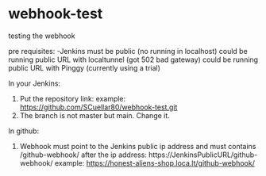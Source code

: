 # webhook-test
testing the webhook

pre requisites:
-Jenkins must be public (no running in localhost)
  could be running public URL with localtunnel (got 502 bad gateway)
  could be running public URL with Pinggy (currently using a trial)

In your Jenkins:
1) Put the repository link: 
example:  https://github.com/SCuellar80/webhook-test.git
2) The branch is not master but main. Change it.

In github:
1)  Webhook must point to the Jenkins public ip address and must contains /github-webhook/ after the ip address: 
  https://JenkinsPublicURL/github-webhook/
  example: https://honest-aliens-shop.loca.lt/github-webhook/
